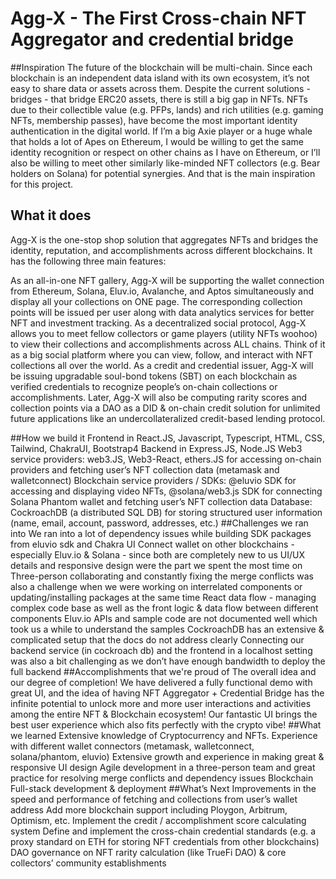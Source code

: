 # Agg-X - The First Cross-chain NFT Aggregator and credential bridge

##Inspiration
The future of the blockchain will be multi-chain. Since each blockchain is an independent data island with its own ecosystem, it’s not easy to share data or assets across them. Despite the current solutions - bridges - that bridge ERC20 assets, there is still a big gap in NFTs. NFTs due to their collectible value (e.g. PFPs, lands) and rich utilities (e.g. gaming NFTs, membership passes), have become the most important identity authentication in the digital world. If I’m a big Axie player or a huge whale that holds a lot of Apes on Ethereum, I would be willing to get the same identity recognition or respect on other chains as I have on Ethereum, or I’ll also be willing to meet other similarly like-minded NFT collectors (e.g. Bear holders on Solana) for potential synergies. And that is the main inspiration for this project.

## What it does
Agg-X is the one-stop shop solution that aggregates NFTs and bridges the identity, reputation, and accomplishments across different blockchains. It has the following three main features:

As an all-in-one NFT gallery, Agg-X will be supporting the wallet connection from Ethereum, Solana, Eluv.io, Avalanche, and Aptos simultaneously and display all your collections on ONE page. The corresponding collection points will be issued per user along with data analytics services for better NFT and investment tracking.
As a decentralized social protocol, Agg-X allows you to meet fellow collectors or game players (utility NFTs woohoo) to view their collections and accomplishments across ALL chains. Think of it as a big social platform where you can view, follow, and interact with NFT collections all over the world.
As a credit and credential issuer, Agg-X will be issuing upgradable soul-bond tokens (SBT) on each blockchain as verified credentials to recognize people’s on-chain collections or accomplishments. Later, Agg-X will also be computing rarity scores and collection points via a DAO as a DID & on-chain credit solution for unlimited future applications like an undercollateralized credit-based lending protocol.

##How we build it
Frontend in React.JS, Javascript, Typescript, HTML, CSS, Tailwind, ChakraUI, Bootstrap4
Backend in Express.JS, Node.JS
Web3 service providers: web3.JS, Web3-React, ethers.JS for accessing on-chain providers and fetching user’s NFT collection data (metamask and walletconnect)
Blockchain service providers / SDKs: @eluvio SDK for accessing and displaying video NFTs, @solana/web3.js SDK for connecting Solana Phantom wallet and fetching user’s NFT collection data
Database: CockroachDB (a distributed SQL DB) for storing structured user information (name, email, account, password, addresses, etc.)
##Challenges we ran into
We ran into a lot of dependency issues while building SDK packages from eluvio sdk and Chakra UI
Connect wallet on other blockchains - especially Eluv.io & Solana - since both are completely new to us
UI/UX details and responsive design were the part we spent the most time on
Three-person collaborating and constantly fixing the merge conflicts was also a challenge when we were working on interrelated components or updating/installing packages at the same time
React data flow - managing complex code base as well as the front logic & data flow between different components
Eluv.io APIs and sample code are not documented well which took us a while to understand the samples
CockroachDB has an extensive & complicated setup that the docs do not address clearly
Connecting our backend service (in cockroach db) and the frontend in a localhost setting was also a bit challenging as we don’t have enough bandwidth to deploy the full backend
##Accomplishments that we're proud of
The overall idea and our degree of completion! We have delivered a fully functional demo with great UI, and the idea of having NFT Aggregator + Credential Bridge has the infinite potential to unlock more and more user interactions and activities among the entire NFT & Blockchain ecosystem!
Our fantastic UI brings the best user experience which also fits perfectly with the crypto vibe!
##What we learned
Extensive knowledge of Cryptocurrency and NFTs.
Experience with different wallet connectors (metamask, walletconnect, solana/phantom, eluvio)
Extensive growth and experience in making great & responsive UI design
Agile development in a three-person team and great practice for resolving merge conflicts and dependency issues
Blockchain Full-stack development & deployment
##What’s Next
Improvements in the speed and performance of fetching and collections from user’s wallet address
Add more blockchain support including Ploygon, Arbitrum, Optimism, etc.
Implement the credit / accomplishment score calculating system
Define and implement the cross-chain credential standards (e.g. a proxy standard on ETH for storing NFT credentials from other blockchains)
DAO governance on NFT rarity calculation (like TrueFi DAO) & core collectors’ community establishments
